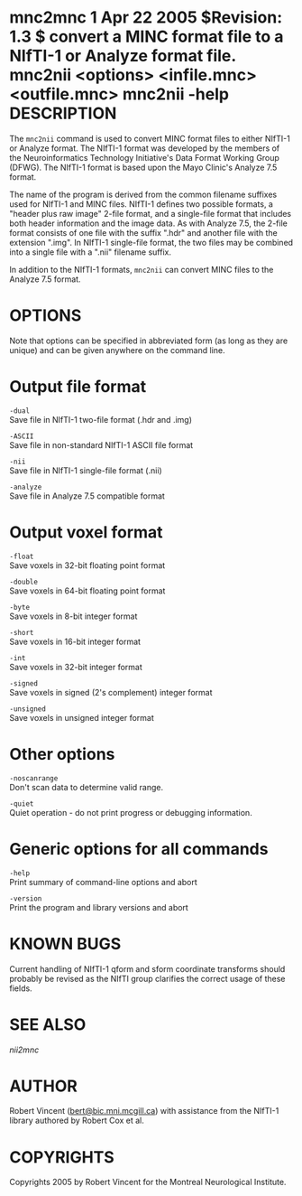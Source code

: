 mnc2mnc
1
Apr 22 2005
$Revision: 1.3 $
convert a MINC format file to a NIfTI-1 or Analyze format file.
mnc2nii
&lt;options&gt;
&lt;infile.mnc&gt;
&lt;outfile.mnc&gt;
mnc2nii
-help
DESCRIPTION
===========

The `mnc2nii` command is used to convert MINC format files to either NIfTI-1 or Analyze format. The NIfTI-1 format was developed by the members of the Neuroinformatics Technology Initiative's Data Format Working Group (DFWG). The NIfTI-1 format is based upon the Mayo Clinic's Analyze 7.5 format.

The name of the program is derived from the common filename suffixes used for NIfTI-1 and MINC files. NIfTI-1 defines two possible formats, a "header plus raw image" 2-file format, and a single-file format that includes both header information and the image data. As with Analyze 7.5, the 2-file format consists of one file with the suffix ".hdr" and another file with the extension ".img". In NIfTI-1 single-file format, the two files may be combined into a single file with a ".nii" filename suffix.

In addition to the NIfTI-1 formats, `mnc2nii` can convert MINC files to the Analyze 7.5 format.

OPTIONS
=======

Note that options can be specified in abbreviated form (as long as they are unique) and can be given anywhere on the command line.

Output file format
==================

`-dual`  
Save file in NIfTI-1 two-file format (.hdr and .img)

`-ASCII`  
Save file in non-standard NIfTI-1 ASCII file format

`-nii`  
Save file in NIfTI-1 single-file format (.nii)

`-analyze`  
Save file in Analyze 7.5 compatible format

Output voxel format
===================

`-float`  
Save voxels in 32-bit floating point format

`-double`  
Save voxels in 64-bit floating point format

`-byte`  
Save voxels in 8-bit integer format

`-short`  
Save voxels in 16-bit integer format

`-int`  
Save voxels in 32-bit integer format

`-signed`  
Save voxels in signed (2's complement) integer format

`-unsigned`  
Save voxels in unsigned integer format

Other options
=============

`-noscanrange`  
Don't scan data to determine valid range.

`-quiet`  
Quiet operation - do not print progress or debugging information.

Generic options for all commands
================================

`-help`  
Print summary of command-line options and abort

`-version`  
Print the program and library versions and abort

KNOWN BUGS
==========

Current handling of NIfTI-1 qform and sform coordinate transforms should probably be revised as the NIfTI group clarifies the correct usage of these fields.

SEE ALSO
========

*nii2mnc*

AUTHOR
======

Robert Vincent (bert@bic.mni.mcgill.ca) with assistance from the NIfTI-1 library authored by Robert Cox et al.

COPYRIGHTS
==========

Copyrights 2005 by Robert Vincent for the Montreal Neurological Institute.
